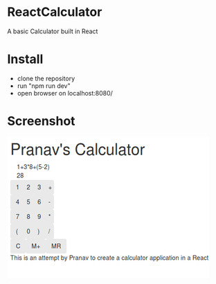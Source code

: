# ReactCalculator
A basic Calculator built in React

# Install
* clone the repository
* run "npm run dev"
* open browser on localhost:8080/

# Screenshot
![calculator](./Calc.png)